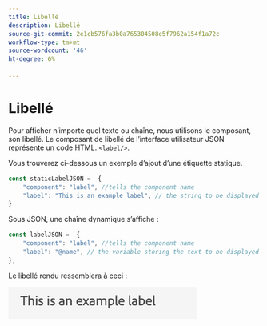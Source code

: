 ```yaml
---
title: Libellé
description: Libellé
source-git-commit: 2e1cb576fa3b0a765304508e5f7962a154f1a72c
workflow-type: tm+mt
source-wordcount: '46'
ht-degree: 6%

---
```


# Libellé

Pour afficher n’importe quel texte ou chaîne, nous utilisons le composant, son libellé.
Le composant de libellé de l’interface utilisateur JSON représente un code HTML. `<label/>`.

Vous trouverez ci-dessous un exemple d’ajout d’une étiquette statique.

```js title="staticLabel.js"
const staticLabelJSON =  {
    "component": "label", //tells the component name
    "label": "This is an example label", // the string to be displayed
}
```

Sous JSON, une chaîne dynamique s’affiche :

```js title="dynamicLabel.js"
const labelJSON =  {
    "component": "label", //tells the component name
    "label": "@name", // the variable storing the text to be displayed
},
```

Le libellé rendu ressemblera à ceci :

![label](./imgs/label.png "Libellé")